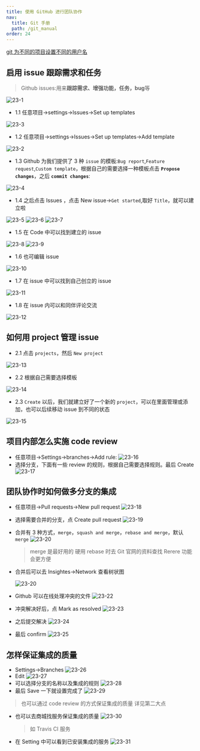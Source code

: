```yaml
---
title: 使用 GitHub 进行团队协作
nav:
  title: Git 手册
  path: /git_manual
order: 24
---
```


[git 为不同的项目设置不同的用户名](https://www.jianshu.com/p/d3f80a1246d6)

## 启用 issue 跟踪需求和任务

> Github issues:用来**跟踪需求、增强功能，任务，bug**等

![23-1](../../assets/23-1.png)

- 1.1 任意项目->settings->Issues->Set up templates

![23-3](../../assets/23-3.png)

- 1.2 任意项目->settings->Issues->Set up templates->Add template

![23-2](../../assets/23-2.png)

- 1.3 Github 为我们提供了 3 种 `issue` 的模板:`Bug report`,`Feature request`,`Custom template`，根据自己的需要选择一种模板点击 **`Propose changes`**，之后 **`commit changes`**:

![23-4](../../assets/23-4.png)

- 1.4 之后点击 Issues ，点击 New issue->`Get started`,取好 `Title`，就可以建立啦

![23-5](../../assets/23-5.png)
![23-6](../../assets/23-6.png)
![23-7](../../assets/23-7.png)

- 1.5 在 Code 中可以找到建立的 issue

![23-8](../../assets/23-8.png)
![23-9](../../assets/23-9.png)

- 1.6 也可编辑 issue

![23-10](../../assets/23-10.png)

- 1.7 在 issue 中可以找到自己创立的 issue

![23-11](../../assets/23-11.png)

- 1.8 在 issue 内可以和同伴评论交流

![23-12](../../assets/23-12.png)

## 如何用 project 管理 issue

- 2.1 点击 `projects`，然后 `New project`

![23-13](../../assets/23-13.png)

- 2.2 根据自己需要选择模板

![23-14](../../assets/23-14.png)

- 2.3 `Create` 以后，我们就建立好了一个新的 `project`，可以在里面管理或添加，也可以后续移动 issue 到不同的状态

![23-15](../../assets/23-15.png)

## 项目内部怎么实施 code review

- 任意项目->Settings->branches->Add rule:
  ![23-16](../../assets/23-16.png)
- 选择分支，下面有一些 review 的规则，根据自己需要选择规则。最后 Create
  ![23-17](../../assets/23-17.png)

## 团队协作时如何做多分支的集成

- 任意项目->Pull requests->New pull request
  ![23-18](../../assets/23-18.png)

- 选择需要合并的分支，点 Create pull request
  ![23-19](../../assets/23-19.png)
- 合并有 3 种方式，`merge`，`squash and merge`，`rebase and merge`，默认 `merge`
  ![23-20](../../assets/23-21.png)

  > merge 是最好用的
  > 硬用 rebase 时去 Git 官网的资料查找 Rerere 功能会更方便

- 合并后可以去 Insightes->Network 查看树状图

  ![23-20](../../assets/23-20.png)

- Github 可以在线处理冲突的文件
  ![23-22](../../assets/23-22.png)
- 冲突解决好后，点 Mark as resolved
  ![23-23](../../assets/23-23.png)
- 之后提交解决
  ![23-24](../../assets/23-24.png)
- 最后 confirm
  ![23-25](../../assets/23-25.png)

## 怎样保证集成的质量

- Settings->Branches
  ![23-26](../../assets/23-26.png)
- Edit
  ![23-27](../../assets/23-27.png)
- 可以选择分支的名称以及集成的规则
  ![23-28](../../assets/23-28.png)
- 最后 Save 一下就设置完成了
  ![23-29](../../assets/23-29.png)

> 也可以通过 code review 的方式保证集成的质量
> 详见第二大点

- 也可以去商城找服务保证集成的质量
  ![23-30](../../assets/23-30.png)
  > 如 Travis CI 服务
- 在 Setting 中可以看到已安装集成的服务
  ![23-31](../../assets/23-31.png)
